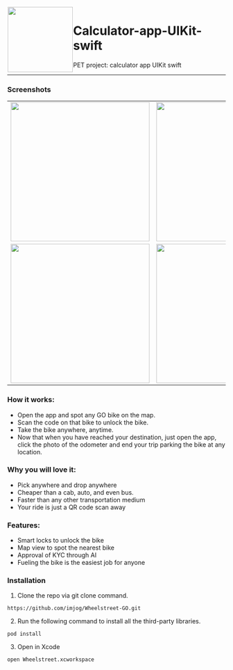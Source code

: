 <img src="https://www.google.com/url?sa=i&url=https%3A%2F%2Fwww.pinterest.com%2Fpin%2Fpurple-icon-calculator--726909196113067140%2F&psig=AOvVaw02r0IkRymZ4sUDPHW5s6ld&ust=1665525029046000&source=images&cd=vfe&ved=0CAwQjRxqFwoTCNC-0q_S1voCFQAAAAAdAAAAABAL" align="left" hspace="1" vspace="1" height="150" width="150">

# Calculator-app-UIKit-swift

PET project: calculator app UIKit swift


---

### Screenshots
<table>
  <tr>
    <td><img src="Screenshots/screen1Go.jpg" width="320"></td>
    <td><img src="Screenshots/screen2Go.jpg" width="320"></td>
  </tr>
  <tr>
    <td><img src="Screenshots/screen3Go.jpg" width="320"></td>
    <td><img src="Screenshots/Screen5Go.jpg" width="320"></td>
  </tr>
</table>

### How it works:
- Open the app and spot any GO bike on the map.
- Scan the code on that bike to unlock the bike. 
- Take the bike anywhere, anytime.
- Now that when you have reached your destination, just open the app, click the photo of the odometer and end your trip parking the bike at any location.

### Why you will love it:
- Pick anywhere and drop anywhere
- Cheaper than a cab, auto, and even bus.
- Faster than any other transportation medium
- Your ride is just a QR code scan away

### Features:
- Smart locks to unlock the bike
- Map view to spot the nearest bike
- Approval of KYC through AI
- Fueling the bike is the easiest job for anyone 

### Installation

1. Clone the repo via git clone command.
```
https://github.com/imjog/Wheelstreet-GO.git
```
2. Run the following command to install all the third-party libraries.
```
pod install
```
3. Open in Xcode
```
open Wheelstreet.xcworkspace
```
